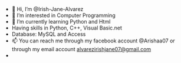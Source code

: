 - 👋 Hi, I’m @Irish-Jane-Alvarez
- 👀 I’m interested in Computer Programming
- 🌱 I’m currently learning Python and Html
-  Having skills in Python, C++, Visual Basic.net
- Database: MySQL and Access 
- 📫 You can reach me through my facebook account @Arishaa07 or through my email account alvarezirishjane07@gmail.com
- 
<!---
Irish-Jane-Alvarez/Irish-Jane-Alvarez is a ✨ special ✨ repository because its `README.md` (this file) appears on your GitHub profile.
You can click the Preview link to take a look at your changes.
--->
